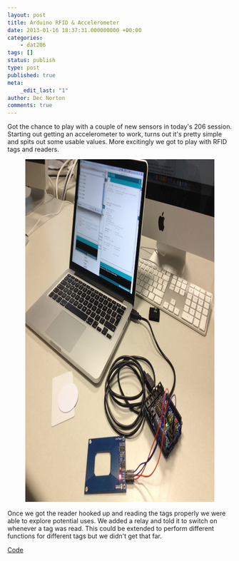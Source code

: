 ```yaml
---
layout: post
title: Arduino RFID & Accelerometer
date: 2013-01-16 18:37:31.000000000 +00:00
categories:
    - dat206
tags: []
status: publish
type: post
published: true
meta:
    _edit_last: "1"
author: Dec Norton
comments: true
---
```


<p>Got the chance to play with a couple of new sensors in today's 206 session. Starting out getting an accelerometer to work, turns out it's pretty simple and spits out some usable values. More excitingly we got to play with RFID tags and readers.</p>

<!--more-->

<figure><a href="/assets/photo-3.jpg"><img src="/assets/photo-3.jpg" alt="Arduino w/ RFID reader" width="1024" height="768" class="alignnone size-large wp-image-378" /></a></figure>
<p>Once we got the reader hooked up and reading the tags properly we were able to explore potential uses. We added a relay and told it to switch on whenever a tag was read. This could be extended to perform different functions for different tags but we didn't get that far.</p>
<p><a href="/assets/rfid.ino">Code</a></p>
